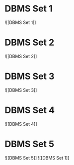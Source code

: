 # DBMS Set 1
![[DBMS Set 1]]
# DBMS Set 2
![[DBMS Set 2]]
# DBMS Set 3
![[DBMS Set 3]]
# DBMS Set 4
![[DBMS Set 4]]
# DBMS Set 5
![[DBMS Set 5]]
![[DBMS Set 1]]